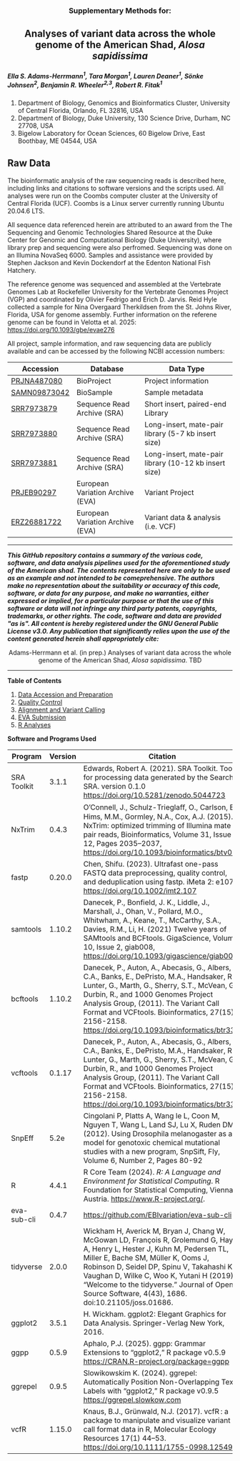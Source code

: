 <h3><p align="center">Supplementary Methods for:</p></h3>

<h2><p align="center">Analyses of variant data across the whole genome of the American Shad, <i>Alosa sapidissima</i></p></h2>

<I><h5>Ella S. Adams-Herrmann<sup>1</sup>, Tara Morgan<sup>1</sup>, Lauren Deaner<sup>1</sup>, Sönke Johnsen<sup>2</sup>,  Benjamin R. Wheeler<sup>2,3</sup>, Robert R. Fitak<sup>1</sup></h5></I>

1. Department of Biology, Genomics and Bioinformatics Cluster, University of Central Florida, Orlando, FL 32816, USA
2. Department of Biology, Duke University, 130 Science Drive, Durham, NC 27708, USA
3. Bigelow Laboratory for Ocean Sciences, 60 Bigelow Drive, East Boothbay, ME 04544, USA 

## **Raw Data**

The bioinformatic analysis of the raw sequencing reads is described here, including links and citations to software versions and the scripts used. All analyses were run on the Coombs computer cluster at the University of Central Florida (UCF). Coombs is a Linux server currently running Ubuntu 20.04.6 LTS.

All sequence data referenced herein are attributed to an award from the The Sequencing and Genomic Technologies Shared Resource at the Duke Center for Genomic and Computational Biology (Duke University), where library prep and sequencing were also perfromed. Sequencing was done on an Illumina NovaSeq 6000. Samples and assistance were provided by Stephen Jackson and Kevin Dockendorf at the Edenton National Fish Hatchery.

The reference genome was sequenced and assembled at the Vertebrate Genomes Lab at Rockefeller University for the Vertebrate Genomes Project (VGP) and coordinated by Olivier Fedrigo and Erich D. Jarvis. Reid Hyle collected a sample for Nina Overgaard Therkildsen from the St. Johns River, Florida, USA for genome assembly. Further information on the referene genome can be found in Velotta et al. 2025: https://doi.org/10.1093/gbe/evae276


All project, sample information, and raw sequencing data are publicly available and can be accessed by the following NCBI accession numbers:

| Accession | Database | Data Type |
| ------------- | ------------- | ---------- |
| [PRJNA487080](https://www.ncbi.nlm.nih.gov/bioproject/487080) | BioProject | Project information |
| [SAMN09873042](https://www.ncbi.nlm.nih.gov/biosample/SAMN09873042) | BioSample | Sample metadata |
| [SRR7973879](https://www.ncbi.nlm.nih.gov/sra/SRR7973879) | Sequence Read Archive (SRA) | Short insert, paired-end Library  |
| [SRR7973880](https://www.ncbi.nlm.nih.gov/sra/SRR7973880) | Sequence Read Archive (SRA) | Long-insert, mate-pair library (5-7 kb insert size)  |
| [SRR7973881](https://www.ncbi.nlm.nih.gov/sra/SRR7973881) | Sequence Read Archive (SRA) | Long-insert, mate-pair library (10-12 kb insert size)  |
| [PRJEB90297](https://www.ebi.ac.uk/eva/?eva-study=PRJEB90297) | European Variation Archive (EVA) | Variant Project |
| [ERZ26881722](https://www.ebi.ac.uk/ena/browser/view/ERZ26881722) | European Variation Archive (EVA) | Variant data & analysis (i.e. VCF)  |

***
___This GitHub repository contains a summary of the various code, software, and data analysis pipelines used for the aforementioned study of the American shad. The contents represented here are only to be used as an example and not intended to be comeprehensive. The authors make no representation about the suitability or accuracy of this code, software, or data for any purpose, and make no warranties, either expressed or implied, for a particular purpose or that the use of this software or data will not infringe any third party patents, copyrights, trademarks, or other rights. The code, software and data are provided "as is". All content is hereby registered under the GNU General Public License v3.0. Any publication that significantly relies upon the use of the content generated herein shall appropriately cite:___

<p align="center">Adams-Herrmann et al. (in prep.) Analyses of variant data across the whole genome of the American Shad, <i>Alosa sapidissima</i>. TBD</p>

***

**Table of Contents**

1. [Data Accession and Preparation](./Data%20Accession%20and%20Preparation.md)
2. [Quality Control](./Quality%20Control.md)
3. [Alignment and Variant Calling](./Alignment%20and%20Variant%20Calling.md)
4. [EVA Submission](./EVA%20Submission.md)
5. [R Analyses](./Rscripts.md)

**Software and Programs Used**

| Program | Version | Citation|
| --------  | ------ | --------|
|SRA Toolkit | 3.1.1 | Edwards, Robert A. (2021). SRA Toolkit. Tools for processing data generated by the Search SRA. version 0.1.0 https://doi.org/10.5281/zenodo.5044723 |
| NxTrim | 0.4.3 | O’Connell, J., Schulz-Trieglaﬀ, O., Carlson, E., Hims, M.M., Gormley, N.A., Cox, A.J. (2015). NxTrim: optimized trimming of Illumina mate pair reads, Bioinformatics, Volume 31, Issue 12, Pages 2035–2037, https://doi.org/10.1093/bioinformatics/btv057 |
| fastp | 0.20.0 | Chen, Shifu. (2023). Ultrafast one-pass FASTQ data preprocessing, quality control, and deduplication using fastp. iMeta 2: e107. https://doi.org/10.1002/imt2.107|
| samtools | 1.10.2 |  Danecek, P., Bonfield, J. K., Liddle, J., Marshall, J., Ohan, V., Pollard, M.O., Whitwham, A., Keane, T., McCarthy, S.A., Davies, R.M., Li, H. (2021) Twelve years of SAMtools and BCFtools. GigaScience, Volume 10, Issue 2, giab008, https://doi.org/10.1093/gigascience/giab008 |
| bcftools | 1.10.2 | Danecek, P., Auton, A., Abecasis, G., Albers, C.A., Banks, E., DePristo, M.A., Handsaker, R., Lunter, G., Marth, G., Sherry, S.T., McVean, G., Durbin, R., and 1000 Genomes Project Analysis Group, (2011). The Variant Call Format and VCFtools. Bioinformatics, 27(15), 2156-2158. https://doi.org/10.1093/bioinformatics/btr330 |
| vcftools | 0.1.17 | Danecek, P., Auton, A., Abecasis, G., Albers, C.A., Banks, E., DePristo, M.A., Handsaker, R., Lunter, G., Marth, G., Sherry, S.T., McVean, G., Durbin, R., and 1000 Genomes Project Analysis Group, (2011). The Variant Call Format and VCFtools. Bioinformatics, 27(15), 2156-2158. https://doi.org/10.1093/bioinformatics/btr330 |
| SnpEff | 5.2e | Cingolani P, Platts A, Wang le L, Coon M, Nguyen T, Wang L, Land SJ, Lu X, Ruden DM. (2012). Using Drosophila melanogaster as a model for genotoxic chemical mutational studies with a new program, SnpSift, Fly, Volume 6, Number 2, Pages 80-92|
| R | 4.4.1 |  R Core Team (2024). _R: A Language and Environment for Statistical Computing_. R Foundation for Statistical Computing, Vienna, Austria. <https://www.R-project.org/>.|
|eva-sub-cli | 0.4.7 | https://github.com/EBIvariation/eva-sub-cli |
| tidyverse | 2.0.0 | Wickham H, Averick M, Bryan J, Chang W, McGowan LD, François R, Grolemund G, Hayes A, Henry L, Hester J, Kuhn M, Pedersen TL, Miller E, Bache SM, Müller K, Ooms J, Robinson D, Seidel DP, Spinu V, Takahashi K, Vaughan D, Wilke C, Woo K, Yutani H (2019). “Welcome to the tidyverse.” Journal of Open Source Software, 4(43), 1686. doi:10.21105/joss.01686.|
| ggplot2 | 3.5.1 | H. Wickham. ggplot2: Elegant Graphics for Data Analysis. Springer-Verlag New York, 2016. |
| ggpp | 0.5.9 | Aphalo, P.J. (2025). ggpp: Grammar Extensions to “ggplot2,” R package v0.5.9 https://CRAN.R-project.org/package=ggpp |
| ggrepel | 0.9.5 | Slowikowskim K. (2024). ggrepel: Automatically Position Non-Overlapping Text Labels with “ggplot2,” R package v0.9.5 https://ggrepel.slowkow.com |
| vcfR | 1.15.0 | Knaus, B.J., Grünwald, N.J. (2017). vcfR : a package to manipulate and visualize variant call format data in R, Molecular Ecology Resources 17(1) 44–53. https://doi.org/10.1111/1755-0998.12549 |







